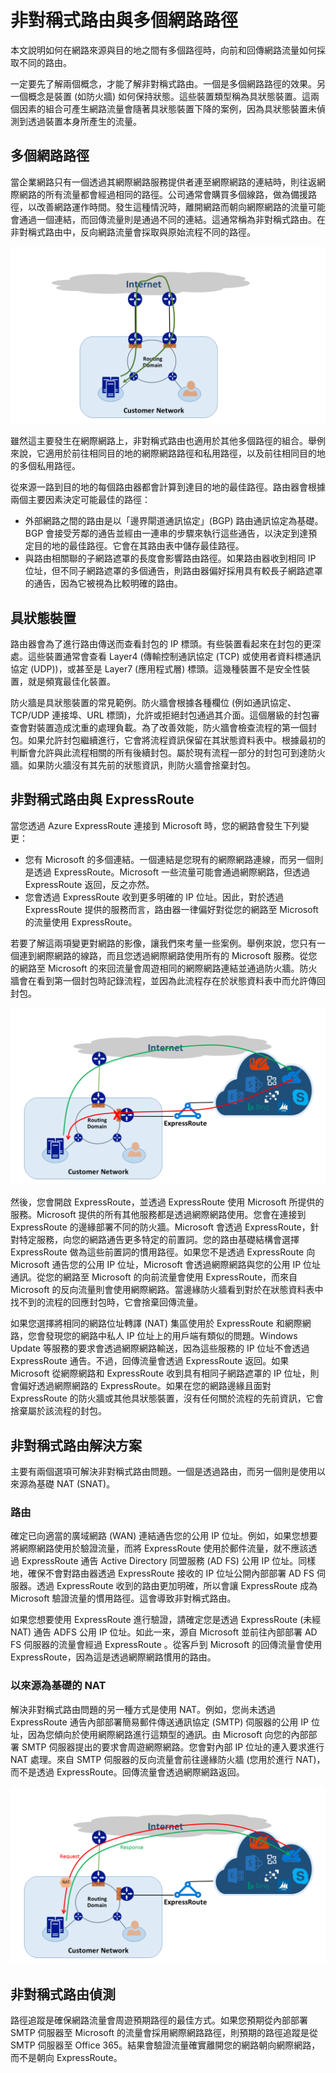 <properties
   pageTitle="非對稱式路由 | Microsoft Azure"
   description="本文逐步解說在有多個連結連至一個目的地的網路中，客戶可能會面對的非對稱式路由問題。"
   documentationCenter="na"
   services="expressroute"
   authors="osamazia"
   manager="carmonm"
   editor=""/>
<tags
   ms.service="expressroute"
   ms.devlang="na"
   ms.topic="get-started-article"
   ms.tgt_pltfrm="na"
   ms.workload="infrastructure-services"
   ms.date="08/23/2016"
   ms.author="osamazia"/>

# 非對稱式路由與多個網路路徑

本文說明如何在網路來源與目的地之間有多個路徑時，向前和回傳網路流量如何採取不同的路由。

一定要先了解兩個概念，才能了解非對稱式路由。一個是多個網路路徑的效果。另一個概念是裝置 (如防火牆) 如何保持狀態。這些裝置類型稱為具狀態裝置。這兩個因素的組合可產生網路流量會隨著具狀態裝置下降的案例，因為具狀態裝置未偵測到透過裝置本身所產生的流量。

## 多個網路路徑

當企業網路只有一個透過其網際網路服務提供者連至網際網路的連結時，則往返網際網路的所有流量都會經過相同的路徑。公司通常會購買多個線路，做為備援路徑，以改善網路運作時間。發生這種情況時，離開網路而朝向網際網路的流量可能會通過一個連結，而回傳流量則是通過不同的連結。這通常稱為非對稱式路由。在非對稱式路由中，反向網路流量會採取與原始流程不同的路徑。

![具有多個路徑的網路](./media/expressroute-asymmetric-routing/AsymmetricRouting3.png)

雖然這主要發生在網際網路上，非對稱式路由也適用於其他多個路徑的組合。舉例來說，它適用於前往相同目的地的網際網路路徑和私用路徑，以及前往相同目的地的多個私用路徑。

從來源一路到目的地的每個路由器都會計算到達目的地的最佳路徑。路由器會根據兩個主要因素決定可能最佳的路徑：

-	外部網路之間的路由是以「邊界閘道通訊協定」(BGP) 路由通訊協定為基礎。BGP 會接受芳鄰的通告並經由一連串的步驟來執行這些通告，以決定到達預定目的地的最佳路徑。它會在其路由表中儲存最佳路徑。
-	與路由相關聯的子網路遮罩的長度會影響路由路徑。如果路由器收到相同 IP 位址，但不同子網路遮罩的多個通告，則路由器偏好採用具有較長子網路遮罩的通告，因為它被視為比較明確的路由。

## 具狀態裝置

路由器會為了進行路由傳送而查看封包的 IP 標頭。有些裝置看起來在封包的更深處。這些裝置通常會查看 Layer4 (傳輸控制通訊協定 (TCP) 或使用者資料標通訊協定 (UDP))，或甚至是 Layer7 (應用程式層) 標頭。這幾種裝置不是安全性裝置，就是頻寬最佳化裝置。

防火牆是具狀態裝置的常見範例。防火牆會根據各種欄位 (例如通訊協定、TCP/UDP 連接埠、URL 標頭)，允許或拒絕封包通過其介面。這個層級的封包審查會對裝置造成沈重的處理負載。為了改善效能，防火牆會檢查流程的第一個封包。如果允許封包繼續進行，它會將流程資訊保留在其狀態資料表中。根據最初的判斷會允許與此流程相關的所有後續封包。屬於現有流程一部分的封包可到達防火牆。如果防火牆沒有其先前的狀態資訊，則防火牆會捨棄封包。

## 非對稱式路由與 ExpressRoute

當您透過 Azure ExpressRoute 連接到 Microsoft 時，您的網路會發生下列變更：

-	您有 Microsoft 的多個連結。一個連結是您現有的網際網路連線，而另一個則是透過 ExpressRoute。Microsoft 一些流量可能會通過網際網路，但透過 ExpressRoute 返回，反之亦然。
-	您會透過 ExpressRoute 收到更多明確的 IP 位址。因此，對於透過 ExpressRoute 提供的服務而言，路由器一律偏好對從您的網路至 Microsoft 的流量使用 ExpressRoute。

若要了解這兩項變更對網路的影像，讓我們來考量一些案例。舉例來說，您只有一個連到網際網路的線路，而且您透過網際網路使用所有的 Microsoft 服務。從您的網路至 Microsoft 的來回流量會周遊相同的網際網路連結並通過防火牆。防火牆會在看到第一個封包時記錄流程，並因為此流程存在於狀態資料表中而允許傳回封包。

![非對稱式路由與 ExpressRoute](./media/expressroute-asymmetric-routing/AsymmetricRouting1.png)


然後，您會開啟 ExpressRoute，並透過 ExpressRoute 使用 Microsoft 所提供的服務。Microsoft 提供的所有其他服務都是透過網際網路使用。您會在連接到 ExpressRoute 的邊緣部署不同的防火牆。Microsoft 會透過 ExpressRoute，針對特定服務，向您的網路通告更多特定的前置詞。您的路由基礎結構會選擇 ExpressRoute 做為這些前置詞的慣用路徑。如果您不是透過 ExpressRoute 向 Microsoft 通告您的公用 IP 位址，Microsoft 會透過網際網路與您的公用 IP 位址通訊。從您的網路至 Microsoft 的向前流量會使用 ExpressRoute，而來自 Microsoft 的反向流量則會使用網際網路。當邊緣防火牆看到對於在狀態資料表中找不到的流程的回應封包時，它會捨棄回傳流量。

如果您選擇將相同的網路位址轉譯 (NAT) 集區使用於 ExpressRoute 和網際網路，您會發現您的網路中私人 IP 位址上的用戶端有類似的問題。Windows Update 等服務的要求會透過網際網路輸送，因為這些服務的 IP 位址不會透過 ExpressRoute 通告。不過，回傳流量會透過 ExpressRoute 返回。如果 Microsoft 從網際網路和 ExpressRoute 收到具有相同子網路遮罩的 IP 位址，則會偏好透過網際網路的 ExpressRoute。如果在您的網路邊緣且面對 ExpressRoute 的防火牆或其他具狀態裝置，沒有任何關於流程的先前資訊，它會捨棄屬於該流程的封包。

## 非對稱式路由解決方案

主要有兩個選項可解決非對稱式路由問題。一個是透過路由，而另一個則是使用以來源為基礎 NAT (SNAT)。

### 路由

確定已向適當的廣域網路 (WAN) 連結通告您的公用 IP 位址。例如，如果您想要將網際網路使用於驗證流量，而將 ExpressRoute 使用於郵件流量，就不應該透過 ExpressRoute 通告 Active Directory 同盟服務 (AD FS) 公用 IP 位址。同樣地，確保不會對路由器透過 ExpressRoute 接收的 IP 位址公開內部部署 AD FS 伺服器。透過 ExpressRoute 收到的路由更加明確，所以會讓 ExpressRoute 成為 Microsoft 驗證流量的慣用路徑。這會導致非對稱式路由。

如果您想要使用 ExpressRoute 進行驗證，請確定您是透過 ExpressRoute (未經 NAT) 通告 ADFS 公用 IP 位址。如此一來，源自 Microsoft 並前往內部部署 AD FS 伺服器的流量會經過 ExpressRoute 。從客戶到 Microsoft 的回傳流量會使用 ExpressRoute，因為這是透過網際網路慣用的路由。

### 以來源為基礎的 NAT

解決非對稱式路由問題的另一種方式是使用 NAT。例如，您尚未透過 ExpressRoute 通告內部部署簡易郵件傳送通訊協定 (SMTP) 伺服器的公用 IP 位址，因為您傾向於使用網際網路進行這類型的通訊。由 Microsoft 向您的內部部署 SMTP 伺服器提出的要求會周遊網際網路。您會對內部 IP 位址的連入要求進行 NAT 處理。來自 SMTP 伺服器的反向流量會前往邊緣防火牆 (您用於進行 NAT)，而不是透過 ExpressRoute。回傳流量會透過網際網路返回。


![以來源為基礎的 NAT 網路組態](./media/expressroute-asymmetric-routing/AsymmetricRouting2.png)

## 非對稱式路由偵測

路徑追蹤是確保網路流量會周遊預期路徑的最佳方式。如果您預期從內部部署 SMTP 伺服器至 Microsoft 的流量會採用網際網路路徑，則預期的路徑追蹤是從 SMTP 伺服器至 Office 365。結果會驗證流量確實離開您的網路朝向網際網路，而不是朝向 ExpressRoute。

<!---HONumber=AcomDC_0914_2016-->